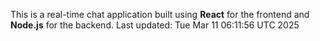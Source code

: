 This is a real-time chat application built using **React** for the frontend and **Node.js** for the backend.
Last updated: Tue Mar 11 06:11:56 UTC 2025
